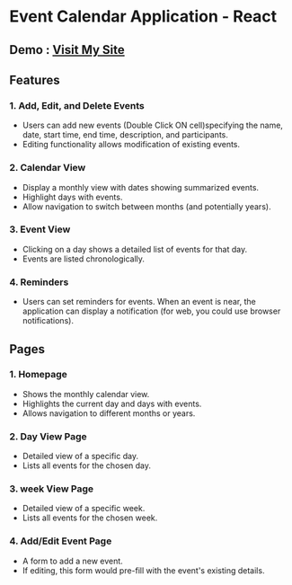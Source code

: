 # Event Calendar Application - React 
## Demo : [Visit My Site](https://65327498364bb8114a002896--glistening-flan-42952c.netlify.app/)

## Features

### 1. Add, Edit, and Delete Events
   * Users can add new events  (Double Click ON cell)specifying the name, date, start time, end time, description, and participants.
   * Editing functionality allows modification of existing events.

### 2. Calendar View
   * Display a monthly view with dates showing summarized events.
   * Highlight days with events.
   * Allow navigation to switch between months (and potentially years).

### 3. Event View
   * Clicking on a day shows a detailed list of events for that day.
   * Events are listed chronologically.

### 4. Reminders
   * Users can set reminders for events. When an event is near, the application can display a notification (for web, you could use browser notifications).
     
## Pages

### 1. Homepage
   * Shows the monthly calendar view.
   * Highlights the current day and days with events.
   * Allows navigation to different months or years.

### 2. Day View Page
   * Detailed view of a specific day.
   * Lists all events for the chosen day.
     
### 3. week View Page
   * Detailed view of a specific week.
   * Lists all events for the chosen week.


### 4. Add/Edit Event Page
   * A form to add a new event.
   * If editing, this form would pre-fill with the event's existing details.




